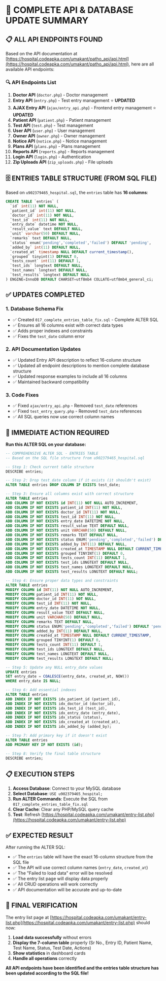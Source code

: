 # 🚀 COMPLETE API & DATABASE UPDATE SUMMARY

## **📋 ALL API ENDPOINTS FOUND**

Based on the API documentation at [https://hospital.codeapka.com/umakant/patho_api/api.html](https://hospital.codeapka.com/umakant/patho_api/api.html), here are all available API endpoints:

### **🔍 API Endpoints List**
1. **Doctor API** (`doctor.php`) - Doctor management
2. **Entry API** (`entry.php`) - Test entry management ⭐ **UPDATED**
3. **AJAX Entry API** (`ajax/entry_api.php`) - Frontend entry management ⭐ **UPDATED**
4. **Patient API** (`patient.php`) - Patient management
5. **Test API** (`test.php`) - Test management
6. **User API** (`user.php`) - User management
7. **Owner API** (`owner.php`) - Owner management
8. **Notice API** (`notice.php`) - Notice management
9. **Plans API** (`plans.php`) - Plans management
10. **Reports API** (`reports.php`) - Reports management
11. **Login API** (`login.php`) - Authentication
12. **Zip Uploads API** (`zip_uploads.php`) - File uploads

## **🗄️ ENTRIES TABLE STRUCTURE (FROM SQL FILE)**

Based on `u902379465_hospital.sql`, the `entries` table has **16 columns**:

```sql
CREATE TABLE `entries` (
  `id` int(11) NOT NULL,
  `patient_id` int(11) NOT NULL,
  `doctor_id` int(11) NOT NULL,
  `test_id` int(11) NOT NULL,
  `entry_date` datetime NOT NULL,
  `result_value` text DEFAULT NULL,
  `unit` varchar(50) DEFAULT NULL,
  `remarks` text DEFAULT NULL,
  `status` enum('pending','completed','failed') DEFAULT 'pending',
  `added_by` int(11) DEFAULT NULL,
  `created_at` timestamp NULL DEFAULT current_timestamp(),
  `grouped` tinyint(1) DEFAULT 0,
  `tests_count` int(11) DEFAULT 1,
  `test_ids` longtext DEFAULT NULL,
  `test_names` longtext DEFAULT NULL,
  `test_results` longtext DEFAULT NULL
) ENGINE=InnoDB DEFAULT CHARSET=utf8mb4 COLLATE=utf8mb4_general_ci;
```

## **✅ UPDATES COMPLETED**

### **1. Database Schema Fix**
- ✅ Created `017_complete_entries_table_fix.sql` - Complete ALTER SQL
- ✅ Ensures all 16 columns exist with correct data types
- ✅ Adds proper indexes and constraints
- ✅ Fixes the `test_date` column error

### **2. API Documentation Updates**
- ✅ Updated Entry API description to reflect 16-column structure
- ✅ Updated all endpoint descriptions to mention complete database structure
- ✅ Updated response examples to include all 16 columns
- ✅ Maintained backward compatibility

### **3. Code Fixes**
- ✅ Fixed `ajax/entry_api.php` - Removed `test_date` references
- ✅ Fixed `test_entry_query.php` - Removed `test_date` references
- ✅ All SQL queries now use correct column names

## **🚀 IMMEDIATE ACTION REQUIRED**

**Run this ALTER SQL on your database:**

```sql
-- COMPREHENSIVE ALTER SQL - ENTRIES TABLE
-- Based on the SQL file structure from u902379465_hospital.sql

-- Step 1: Check current table structure
DESCRIBE entries;

-- Step 2: Drop test_date column if it exists (it shouldn't exist)
ALTER TABLE entries DROP COLUMN IF EXISTS test_date;

-- Step 3: Ensure all columns exist with correct structure
ALTER TABLE entries 
ADD COLUMN IF NOT EXISTS id INT(11) NOT NULL AUTO_INCREMENT,
ADD COLUMN IF NOT EXISTS patient_id INT(11) NOT NULL,
ADD COLUMN IF NOT EXISTS doctor_id INT(11) NOT NULL,
ADD COLUMN IF NOT EXISTS test_id INT(11) NOT NULL,
ADD COLUMN IF NOT EXISTS entry_date DATETIME NOT NULL,
ADD COLUMN IF NOT EXISTS result_value TEXT DEFAULT NULL,
ADD COLUMN IF NOT EXISTS unit VARCHAR(50) DEFAULT NULL,
ADD COLUMN IF NOT EXISTS remarks TEXT DEFAULT NULL,
ADD COLUMN IF NOT EXISTS status ENUM('pending','completed','failed') DEFAULT 'pending',
ADD COLUMN IF NOT EXISTS added_by INT(11) DEFAULT NULL,
ADD COLUMN IF NOT EXISTS created_at TIMESTAMP NULL DEFAULT CURRENT_TIMESTAMP,
ADD COLUMN IF NOT EXISTS grouped TINYINT(1) DEFAULT 0,
ADD COLUMN IF NOT EXISTS tests_count INT(11) DEFAULT 1,
ADD COLUMN IF NOT EXISTS test_ids LONGTEXT DEFAULT NULL,
ADD COLUMN IF NOT EXISTS test_names LONGTEXT DEFAULT NULL,
ADD COLUMN IF NOT EXISTS test_results LONGTEXT DEFAULT NULL;

-- Step 4: Ensure proper data types and constraints
ALTER TABLE entries 
MODIFY COLUMN id INT(11) NOT NULL AUTO_INCREMENT,
MODIFY COLUMN patient_id INT(11) NOT NULL,
MODIFY COLUMN doctor_id INT(11) NOT NULL,
MODIFY COLUMN test_id INT(11) NOT NULL,
MODIFY COLUMN entry_date DATETIME NOT NULL,
MODIFY COLUMN result_value TEXT DEFAULT NULL,
MODIFY COLUMN unit VARCHAR(50) DEFAULT NULL,
MODIFY COLUMN remarks TEXT DEFAULT NULL,
MODIFY COLUMN status ENUM('pending','completed','failed') DEFAULT 'pending',
MODIFY COLUMN added_by INT(11) DEFAULT NULL,
MODIFY COLUMN created_at TIMESTAMP NULL DEFAULT CURRENT_TIMESTAMP,
MODIFY COLUMN grouped TINYINT(1) DEFAULT 0,
MODIFY COLUMN tests_count INT(11) DEFAULT 1,
MODIFY COLUMN test_ids LONGTEXT DEFAULT NULL,
MODIFY COLUMN test_names LONGTEXT DEFAULT NULL,
MODIFY COLUMN test_results LONGTEXT DEFAULT NULL;

-- Step 5: Update any NULL entry_date values
UPDATE entries 
SET entry_date = COALESCE(entry_date, created_at, NOW()) 
WHERE entry_date IS NULL;

-- Step 6: Add essential indexes
ALTER TABLE entries 
ADD INDEX IF NOT EXISTS idx_patient_id (patient_id),
ADD INDEX IF NOT EXISTS idx_doctor_id (doctor_id),
ADD INDEX IF NOT EXISTS idx_test_id (test_id),
ADD INDEX IF NOT EXISTS idx_entry_date (entry_date),
ADD INDEX IF NOT EXISTS idx_status (status),
ADD INDEX IF NOT EXISTS idx_created_at (created_at),
ADD INDEX IF NOT EXISTS idx_added_by (added_by);

-- Step 7: Add primary key if it doesn't exist
ALTER TABLE entries 
ADD PRIMARY KEY IF NOT EXISTS (id);

-- Step 8: Verify the final table structure
DESCRIBE entries;
```

## **📋 EXECUTION STEPS**

1. **Access Database**: Connect to your MySQL database
2. **Select Database**: `USE u902379465_hospital;`
3. **Run ALTER Commands**: Execute the SQL from `017_complete_entries_table_fix.sql`
4. **Clear Cache**: Clear any PHP/MySQL query cache
5. **Test**: Refresh [https://hospital.codeapka.com/umakant/entry-list.php](https://hospital.codeapka.com/umakant/entry-list.php)

## **✅ EXPECTED RESULT**

After running the ALTER SQL:
- ✅ The `entries` table will have the exact 16-column structure from the SQL file
- ✅ The API will use correct column names (`entry_date`, `created_at`)
- ✅ The "Failed to load data" error will be resolved
- ✅ The entry list page will display data properly
- ✅ All CRUD operations will work correctly
- ✅ API documentation will be accurate and up-to-date

## **🎯 FINAL VERIFICATION**

The entry list page at [https://hospital.codeapka.com/umakant/entry-list.php](https://hospital.codeapka.com/umakant/entry-list.php) should now:
1. **Load data successfully** without errors
2. **Display the 7-column table** properly (Sr No., Entry ID, Patient Name, Test Name, Status, Test Date, Actions)
3. **Show statistics** in dashboard cards
4. **Handle all operations** correctly

**All API endpoints have been identified and the entries table structure has been updated according to the SQL file!**
